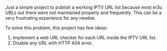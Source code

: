 Just a simple project to publish a working IPTV URL list because most m3u URLs out there were not maintained properly and frequently.
This can be a very frustrating experience for any newbie.

To solve this problem, this project has few ideas:

1. Implement a web URL checker for each URL inside the IPTV URL list.
2. Disable any URL with HTTP 404 error.
